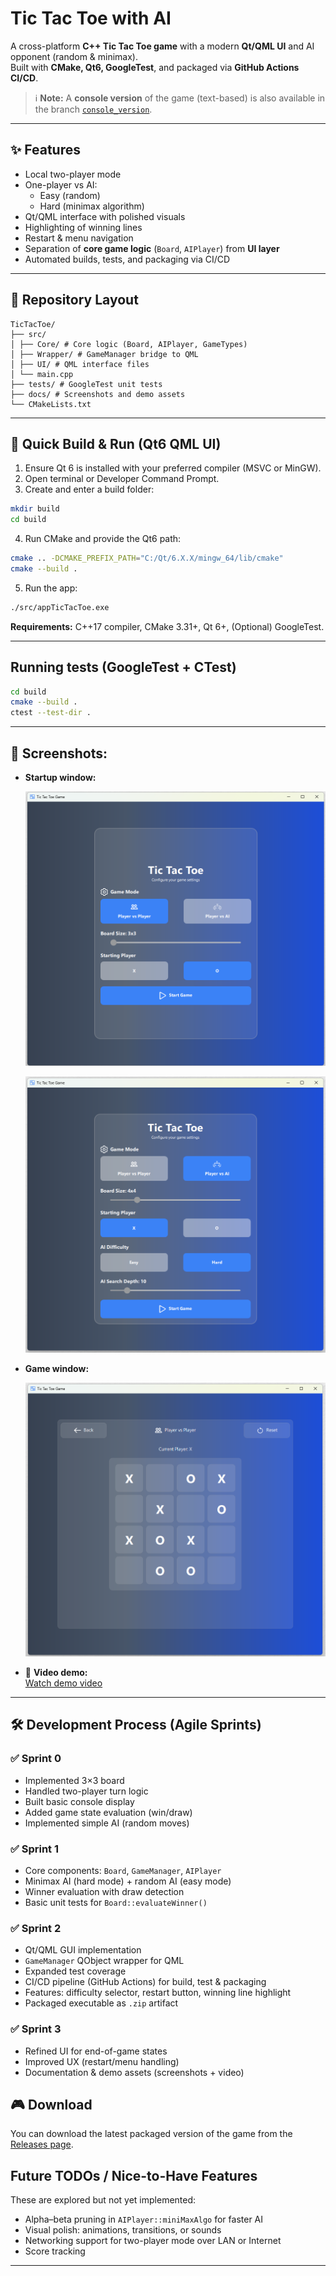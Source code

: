 # Tic Tac Toe with AI

A cross-platform **C++ Tic Tac Toe game** with a modern **Qt/QML UI** and AI opponent (random & minimax).  
Built with **CMake, Qt6, GoogleTest**, and packaged via **GitHub Actions CI/CD**.

> ℹ️ **Note:** A **console version** of the game (text-based) is also available in the branch [`console_version`](https://github.com/AmraniMohammed/tic_tac_toe/tree/console_version).

---

## ✨ Features

- Local two-player mode
- One-player vs AI:
  - Easy (random)
  - Hard (minimax algorithm)
- Qt/QML interface with polished visuals
- Highlighting of winning lines
- Restart & menu navigation
- Separation of **core game logic** (`Board`, `AIPlayer`) from **UI layer**
- Automated builds, tests, and packaging via CI/CD

---

## 📂 Repository Layout

```
TicTacToe/
├── src/
│ ├── Core/ # Core logic (Board, AIPlayer, GameTypes)
│ ├── Wrapper/ # GameManager bridge to QML
│ ├── UI/ # QML interface files
│ └── main.cpp
├── tests/ # GoogleTest unit tests
├── docs/ # Screenshots and demo assets
└── CMakeLists.txt
```

---

## 🚀 Quick Build & Run (Qt6 QML UI)

1. Ensure Qt 6 is installed with your preferred compiler (MSVC or MinGW).
2. Open terminal or Developer Command Prompt.
3. Create and enter a build folder:

```bash
mkdir build
cd build
```

4. Run CMake and provide the Qt6 path:

```bash
cmake .. -DCMAKE_PREFIX_PATH="C:/Qt/6.X.X/mingw_64/lib/cmake"
cmake --build .
```

5. Run the app:

```bash
./src/appTicTacToe.exe
```

**Requirements:** C++17 compiler, CMake 3.31+, Qt 6+, (Optional) GoogleTest.

---

## Running tests (GoogleTest + CTest)

```bash
cd build
cmake --build .
ctest --test-dir .
```

---

## 📸 Screenshots:

- **Startup window:**

  ![Startup Screenshot](docs/startup1.png)

  ![Startup Screenshot](docs/startup2.png)

- **Game window:**

  ![Game Screenshot](docs/game.png)

- 🎥 **Video demo:**  
  [Watch demo video](https://drive.google.com/file/d/1IvyxHMo5QUc-CaR227afCUwTQ1cmD9NW/view?usp=sharing)

---

## 🛠 Development Process (Agile Sprints)

### ✅ Sprint 0

- Implemented 3×3 board
- Handled two-player turn logic
- Built basic console display
- Added game state evaluation (win/draw)
- Implemented simple AI (random moves)

### ✅ Sprint 1

- Core components: `Board`, `GameManager`, `AIPlayer`
- Minimax AI (hard mode) + random AI (easy mode)
- Winner evaluation with draw detection
- Basic unit tests for `Board::evaluateWinner()`

### ✅ Sprint 2

- Qt/QML GUI implementation
- `GameManager` QObject wrapper for QML
- Expanded test coverage
- CI/CD pipeline (GitHub Actions) for build, test & packaging
- Features: difficulty selector, restart button, winning line highlight
- Packaged executable as `.zip` artifact

### ✅ Sprint 3

- Refined UI for end-of-game states
- Improved UX (restart/menu handling)
- Documentation & demo assets (screenshots + video)

## 🎮 Download

You can download the latest packaged version of the game from the [Releases page](https://github.com/AmraniMohammed/tic_tac_toe/releases).

## Future TODOs / Nice-to-Have Features

These are explored but not yet implemented:

- Alpha–beta pruning in `AIPlayer::miniMaxAlgo` for faster AI
- Visual polish: animations, transitions, or sounds
- Networking support for two-player mode over LAN or Internet
- Score tracking

---
